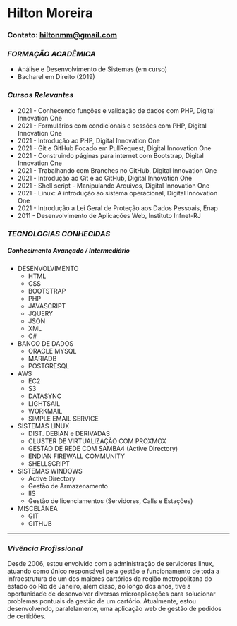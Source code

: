 # Hilton Moreira
### Contato: hiltonmm@gmail.com

### _FORMAÇÃO ACADÊMICA_
- Análise e Desenvolvimento de Sistemas (em curso)
- Bacharel em Direito (2019)

### _Cursos Relevantes_
- 2021 - Conhecendo funções e validação de dados com PHP, Digital Innovation One
- 2021 - Formulários com condicionais e sessões com PHP, Digital Innovation One
- 2021 - Introdução ao PHP, Digital Innovation One
- 2021 - Git e GitHub Focado em PullRequest, Digital Innovation One
- 2021 - Construindo páginas para internet com Bootstrap, Digital Innovation One
- 2021 - Trabalhando com Branches no GitHub, Digital Innovation One
- 2021 - Introdução ao Git e ao GitHub, Digital Innovation One
- 2021 - Shell script - Manipulando Arquivos, Digital Innovation One
- 2021 - Linux: A introdução ao sistema operacional, Digital Innovation One
- 2021 - Introdução a Lei Geral de Proteção aos Dados Pessoais, Enap
- 2011 - Desenvolvimento de Aplicações Web, Instituto Infnet-RJ


### _TECNOLOGIAS CONHECIDAS_
##### Conhecimento Avançado / Intermediário
* DESENVOLVIMENTO
    - HTML
    - CSS
    - BOOTSTRAP
    - PHP
    - JAVASCRIPT
    - JQUERY
    - JSON
    - XML
    - C#
* BANCO DE DADOS
    - ORACLE MYSQL
    - MARIADB
    - POSTGRESQL
* AWS
    - EC2
    - S3
    - DATASYNC
    - LIGHTSAIL
    - WORKMAIL
    - SIMPLE EMAIL SERVICE
* SISTEMAS LINUX
    - DIST. DEBIAN e DERIVADAS 
    - CLUSTER DE VIRTUALIZAÇÃO COM PROXMOX
    - GESTÃO DE REDE COM SAMBA4 (Active Directory) 
    - ENDIAN FIREWALL COMMUNITY
    - SHELLSCRIPT
* SISTEMAS WINDOWS 
    - Active Directory
    - Gestão de Armazenamento 
    - IIS
    - Gestão de licenciamentos (Servidores, Calls e Estações)
* MISCELÂNEA
    - GIT
    - GITHUB
   
   
-----

### _Vivência Profissional_
Desde 2006, estou envolvido com a administração de servidores linux, atuando como único responsável pela gestão e funcionamento de toda a infraestrutura de um dos maiores cartórios da região metropolitana do estado do Rio de Janeiro, além disso, ao longo dos anos, tive a oportunidade de desenvolver diversas microaplicações para solucionar problemas pontuais da gestão de um cartório. Atualmente, estou desenvolvendo, paralelamente, uma aplicação web de gestão de pedidos de certidões. 

